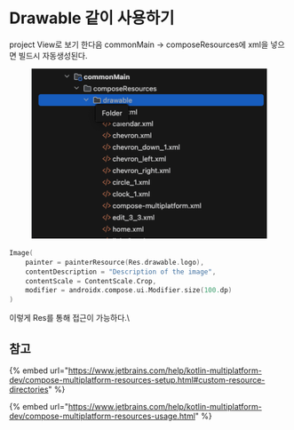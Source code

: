 # Drawable 같이 사용하기

project View로 보기 한다음 commonMain -> composeResources에 xml을 넣으면 빌드시 자동생성된다.

<figure><img src="../../.gitbook/assets/image (1).png" alt=""><figcaption></figcaption></figure>

```kotlin
Image(
    painter = painterResource(Res.drawable.logo),
    contentDescription = "Description of the image",
    contentScale = ContentScale.Crop,
    modifier = androidx.compose.ui.Modifier.size(100.dp)
)
```

이렇게 Res를 통해 접근이 가능하다.\


## 참고

{% embed url="https://www.jetbrains.com/help/kotlin-multiplatform-dev/compose-multiplatform-resources-setup.html#custom-resource-directories" %}

{% embed url="https://www.jetbrains.com/help/kotlin-multiplatform-dev/compose-multiplatform-resources-usage.html" %}
